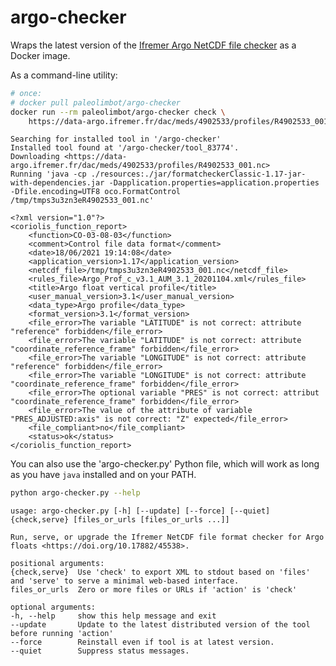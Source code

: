 
# argo-checker

Wraps the latest version of the [Ifremer Argo NetCDF file checker](https://doi.org/10.17882/45538) as a Docker image.

As a command-line utility:

``` bash
# once:
# docker pull paleolimbot/argo-checker
docker run --rm paleolimbot/argo-checker check \
    https://data-argo.ifremer.fr/dac/meds/4902533/profiles/R4902533_001.nc
```

    Searching for installed tool in '/argo-checker'
    Installed tool found at '/argo-checker/tool_83774'.
    Downloading <https://data-argo.ifremer.fr/dac/meds/4902533/profiles/R4902533_001.nc>
    Running 'java -cp ./resources:./jar/formatcheckerClassic-1.17-jar-with-dependencies.jar -Dapplication.properties=application.properties -Dfile.encoding=UTF8 oco.FormatControl /tmp/tmps3u3zn3eR4902533_001.nc'

    <?xml version="1.0"?>
    <coriolis_function_report>
        <function>CO-03-08-03</function>
        <comment>Control file data format</comment>
        <date>18/06/2021 19:14:08</date>
        <application_version>1.17</application_version>
        <netcdf_file>/tmp/tmps3u3zn3eR4902533_001.nc</netcdf_file>
        <rules_file>Argo_Prof_c_v3.1_AUM_3.1_20201104.xml</rules_file>
        <title>Argo float vertical profile</title>
        <user_manual_version>3.1</user_manual_version>
        <data_type>Argo profile</data_type>
        <format_version>3.1</format_version>
        <file_error>The variable "LATITUDE" is not correct: attribute "reference" forbidden</file_error>
        <file_error>The variable "LATITUDE" is not correct: attribute "coordinate_reference_frame" forbidden</file_error>
        <file_error>The variable "LONGITUDE" is not correct: attribute "reference" forbidden</file_error>
        <file_error>The variable "LONGITUDE" is not correct: attribute "coordinate_reference_frame" forbidden</file_error>
        <file_error>The optional variable "PRES" is not correct: attribut "coordinate_reference_frame" forbidden</file_error>
        <file_error>The value of the attribute of variable "PRES_ADJUSTED:axis" is not correct: "Z" expected</file_error>
        <file_compliant>no</file_compliant>
        <status>ok</status>
    </coriolis_function_report>

You can also use the 'argo-checker.py' Python file, which will work as long as you have `java` installed and on your PATH.

``` bash
python argo-checker.py --help
```

    usage: argo-checker.py [-h] [--update] [--force] [--quiet] {check,serve} [files_or_urls [files_or_urls ...]]

    Run, serve, or upgrade the Ifremer NetCDF file format checker for Argo floats <https://doi.org/10.17882/45538>.

    positional arguments:
    {check,serve}  Use 'check' to export XML to stdout based on 'files' and 'serve' to serve a minimal web-based interface.
    files_or_urls  Zero or more files or URLs if 'action' is 'check'

    optional arguments:
    -h, --help     show this help message and exit
    --update       Update to the latest distributed version of the tool before running 'action'
    --force        Reinstall even if tool is at latest version.
    --quiet        Suppress status messages.
